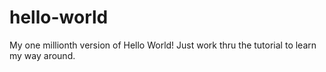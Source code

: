 # hello-world
My one millionth version of Hello World!
Just work thru the tutorial to learn my way around.
